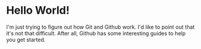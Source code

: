 # Hello World! 
I'm just trying to figure out how Git and Github work. I'd like to point out that it's not that difficult. After all, Github has some interesting guides to help you get started.
